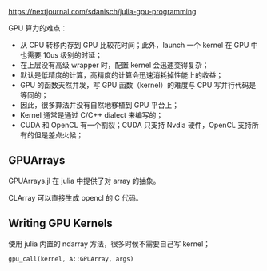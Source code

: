 https://nextjournal.com/sdanisch/julia-gpu-programming

GPU 算力的难点：

- 从 CPU 转移内存到 GPU 比较花时间；此外，launch 一个 kernel 在 GPU 中也需要 10us 级别的时延；
- 在上层没有高级 wrapper 时，配置 kernel 会迅速变得复杂；
- 默认是低精度的计算，高精度的计算会迅速消耗掉性能上的收益；
- GPU 的函数天然并发，写 GPU 函数（kernel）的难度与 CPU 写并行代码是等同的；
- 因此，很多算法并没有自然地移植到 GPU 平台上；
- Kernel 通常是通过  C/C++ dialect 来编写的；
- CUDA 和 OpenCL 有一个割裂；CUDA 只支持 Nvdia 硬件，OpenCL 支持所有的但是差点火候；

## GPUArrays

GPUArrays.jl 在 julia 中提供了对 array 的抽象。

CLArray 可以直接生成 opencl 的 C 代码。

## Writing GPU Kernels

使用 julia 内置的 ndarray 方法，很多时候不需要自己写 kernel；

`gpu_call(kernel, A::GPUArray, args)` 

